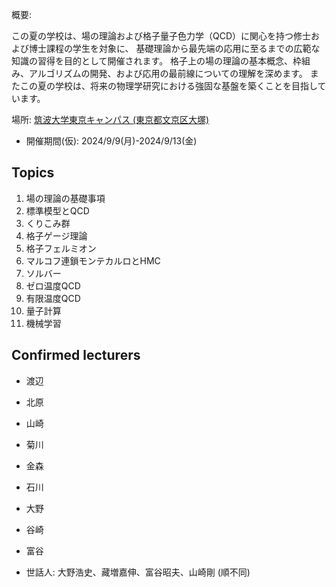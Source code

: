 概要: 

この夏の学校は、場の理論および格子量子色力学（QCD）に関心を持つ修士および博士課程の学生を対象に、
基礎理論から最先端の応用に至るまでの広範な知識の習得を目的として開催されます。
格子上の場の理論の基本概念、枠組み、アルゴリズムの開発、および応用の最前線についての理解を深めます。
またこの夏の学校は、将来の物理学研究における強固な基盤を築くことを目指しています。

場所: [筑波大学東京キャンパス (東京都文京区大塚)](https://www.office.otsuka.tsukuba.ac.jp/)

- 開催期間(仮): 2024/9/9(月)-2024/9/13(金)

## Topics
1. 場の理論の基礎事項
2. 標準模型とQCD
3. くりこみ群
4. 格子ゲージ理論
5. 格子フェルミオン
6. マルコフ連鎖モンテカルロとHMC
7. ソルバー
8. ゼロ温度QCD
9. 有限温度QCD
10. 量子計算
11. 機械学習

## Confirmed lecturers
- 渡辺
- 北原
- 山崎
- 菊川
- 金森
- 石川
- 大野
- 谷崎
- 富谷

- 世話人: 大野浩史、藏増嘉伸、富谷昭夫、山崎剛 (順不同)

